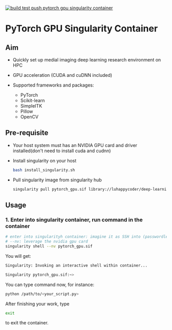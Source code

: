 [![build test push pytorch gpu singularity container](https://github.com/luhappycoder/pytorch_gpu_singularity/actions/workflows/build_test_push.yaml/badge.svg)](https://github.com/luhappycoder/pytorch_gpu_singularity/actions/workflows/build_test_push.yaml)


# PyTorch GPU Singularity Container

## Aim

- Quickly set up medial imaging deep learning research environment on HPC
- GPU acceleration (CUDA and cuDNN included)
- Supported frameworks and packages:

    - PyTorch
    - Scikit-learn
    - SimpleITK
    - Pillow
    - OpenCV
    
## Pre-requisite

- Your host system must has an NVIDIA GPU card and driver installed(don't need to install cuda and cudnn)

- Install singularity on your host

    ```bash
    bash install_singularity.sh
    ```

- Pull singularity image from singularity hub

    ```bash
    singularity pull pytorch_gpu.sif library://luhappycoder/deep-learning/pytorch_gpu:2.0.0

    ```

## Usage

### 1. Enter into singularity container, run command in the container

```bash
# enter into singularityh container: imagine it as SSH into (passwordless) another machine
# --nv: leverage the nvidia gpu card
singularity shell --nv pytorch_gpu.sif
```

You will get:

```bash
Singularity: Invoking an interactive shell within container...

Singularity pytorch_gpu.sif:~>
```

You can type command now, for instance:

```bash
python /path/to/<your_script.py>
```

After finishing your work, type

```bash
exit
```
to exit the container.
